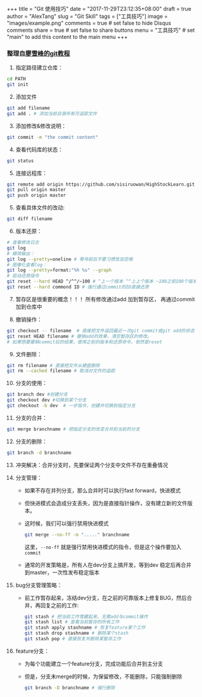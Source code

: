 +++
title = "Git 使用技巧"
date = "2017-11-29T23:12:35+08:00"
draft = true
author = "AlexTang"
slug = "Git Skill"
tags = ["工具技巧"]
image = "images/example.png"
comments = true     # set false to hide Disqus comments
share = true        # set false to share buttons
menu = "工具技巧"           # set "main" to add this content to the main menu
+++

### 整理自[廖雪峰的git教程](https://www.liaoxuefeng.com/wiki/0013739516305929606dd18361248578c67b8067c8c017b000)

1. 指定路径建立仓库：
```bash
cd PATH
git init
```

2. 添加文件
```bash
git add filename
git add . # 添加当前目录所有可追踪文件
```

3. 添加修改&修改说明：
```bash
git commit -m "the commit content"
```

4. 查看代码库的状态：
```bash
git status
```

5. 连接远程库：
```bash
git remote add origin https://github.com/sisiruowan/HighStockLearn.git
git pull origin master
git push origin master
```

5. 查看具体文件的改动:
```bash
git diff filename
```

6. 版本还原：
```bash
# 查看修改日志
git log
# 精简输出：
git log --pretty=oneline # 等号前后不要习惯性加空格
# 图像化查看log：
git log --pretty=format:"%h %s" --graph
# 启动还原指令
git reset --hard HEAD ^/^^/~100 # ^上一个版本 ^^上上个版本 ~100之前100个版本
git reset --hard commond ID # 强行通过commit的ID直接还原
```

7. 暂存区是很重要的概念！！！
所有修改通过add 加到暂存区， 再通过commit加到仓库中

8. 撤销操作：
```bash
git checkout -- filename  # 直接把文件返回最近一次git commit或git add的状态
git reset HEAD filename # 撤销add的效果，清空暂存区的修改。
# 如果想要撤销commit后的结果，使用之前的版本和还原命令，依然是reset
```
9. 文件删除：
```bash
git rm filename # 直接把文件从硬盘删除
git rm --cached filename # 取消对文件的追踪
```

10. 分支的使用：
```bash
git branch dev #创建分支
git checkout dev #切换到某个分支
git checkout -b dev  # 一步指令，创建并切换到指定分支
```

11. 分支的合并：
```bash
git merge branchname # 把指定分支的改变合并到当前的分支
```
12. 分支的删除：
```bash
git branch -d branchname
```

13. 冲突解决：合并分支时，先要保证两个分支中文件不存在重叠情况

14. 分支管理：
    - 如果不存在并列分支，那么合并时可以执行fast forward，快进模式
    - 但快进模式会造成分支丢失，因为是直接指针操作，没有建立新的文件版本。
    - 这时候，我们可以强行禁用快进模式
        ```bash
        git merge --no-ff -m "....." branchname
        ```
        这里，`--no-ff` 就是强行禁用快进模式的指令，但是这个操作要加入`commit`

    - 通常的开发策略是，所有人在dev分支上搞开发，等到dev 稳定后再合并到master，一次性发布稳定版本

15. bug分支管理策略：
    - 前工作暂存起来，冻结dev分支，在之前的可靠版本上修复BUG，然后合并，再回复之前的工作:
    
        ```bash
        git stash # 把当前工作雪藏起来，无需add与commit操作
        git stash list # 查看当前暂存的所有工作
        git stash apply stashname # 恢复feature某个工作
        git stash drop stashname # 删除某个stash
        git stash pop # 直接恢复并删除某暂存工作
        ```
16. feature分支：
    - 为每个功能建立一个feature分支，完成功能后合并到主分支
    - 但是，分支未merge的时候，为保留修改，不能删除，只能强制删除

        ```bash
        git branch -D branchname # 强行删除
        ```



